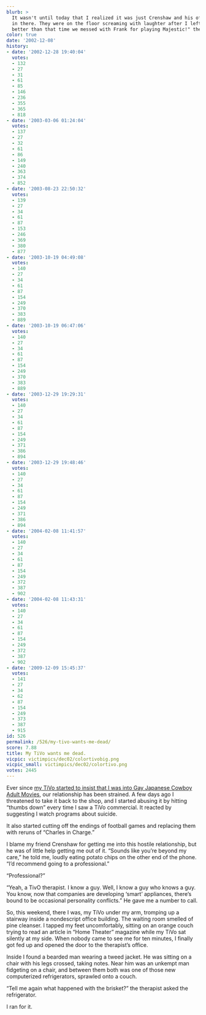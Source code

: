 ```yaml
---
blurb: >
  It wasn't until today that I realized it was just Crenshaw and his office buddies
  in there. They were on the floor screaming with laughter after I left. "That was
  better than that time we messed with Frank for playing Majestic!" they whooped.
color: true
date: '2002-12-08'
history:
- date: '2002-12-28 19:40:04'
  votes:
  - 132
  - 27
  - 31
  - 61
  - 85
  - 146
  - 236
  - 355
  - 365
  - 818
- date: '2003-03-06 01:24:04'
  votes:
  - 137
  - 27
  - 32
  - 61
  - 86
  - 149
  - 240
  - 363
  - 374
  - 852
- date: '2003-08-23 22:50:32'
  votes:
  - 139
  - 27
  - 34
  - 61
  - 87
  - 153
  - 246
  - 369
  - 380
  - 877
- date: '2003-10-19 04:49:08'
  votes:
  - 140
  - 27
  - 34
  - 61
  - 87
  - 154
  - 249
  - 370
  - 383
  - 889
- date: '2003-10-19 06:47:06'
  votes:
  - 140
  - 27
  - 34
  - 61
  - 87
  - 154
  - 249
  - 370
  - 383
  - 889
- date: '2003-12-29 19:29:31'
  votes:
  - 140
  - 27
  - 34
  - 61
  - 87
  - 154
  - 249
  - 371
  - 386
  - 894
- date: '2003-12-29 19:48:46'
  votes:
  - 140
  - 27
  - 34
  - 61
  - 87
  - 154
  - 249
  - 371
  - 386
  - 894
- date: '2004-02-08 11:41:57'
  votes:
  - 140
  - 27
  - 34
  - 61
  - 87
  - 154
  - 249
  - 372
  - 387
  - 902
- date: '2004-02-08 11:43:31'
  votes:
  - 140
  - 27
  - 34
  - 61
  - 87
  - 154
  - 249
  - 372
  - 387
  - 902
- date: '2009-12-09 15:45:37'
  votes:
  - 141
  - 27
  - 34
  - 62
  - 87
  - 154
  - 249
  - 373
  - 387
  - 915
id: 526
permalink: /526/my-tivo-wants-me-dead/
score: 7.88
title: My TiVo wants me dead.
vicpic: victimpics/dec02/colortivobig.png
vicpic_small: victimpics/dec02/colortivo.png
votes: 2445
---
```


Ever since [my TiVo started to insist that I was into Gay Japanese
Cowboy Adult Movies](@/victim/519.md), our relationship has been
strained. A few days ago I threatened to take it back to the shop, and I
started abusing it by hitting “thumbs down” every time I saw a TiVo
commercial. It reacted by suggesting I watch programs about suicide.

It also started cutting off the endings of football games and replacing
them with reruns of “Charles in Charge.”

I blame my friend Crenshaw for getting me into this hostile
relationship, but he was of little help getting me out of it. “Sounds
like you’re beyond my care,” he told me, loudly eating potato chips on
the other end of the phone. “I’d recommend going to a professional.”

“Professional?”

“Yeah, a TivO therapist. I know a guy. Well, I know a guy who knows a
guy. You know, now that companies are developing ‘smart’ appliances,
there’s bound to be occasional personality conflicts.” He gave me a
number to call.

So, this weekend, there I was, my TiVo under my arm, tromping up a
stairway inside a nondescript office building. The waiting room smelled
of pine cleanser. I tapped my feet uncomfortably, sitting on an orange
couch trying to read an article in “Home Theater” magazine while my TiVo
sat silently at my side. When nobody came to see me for ten minutes, I
finally got fed up and opened the door to the therapist’s office.

Inside I found a bearded man wearing a tweed jacket. He was sitting on a
chair with his legs crossed, taking notes. Near him was an unkempt man
fidgeting on a chair, and between them both was one of those new
computerized refrigerators, sprawled onto a couch.

“Tell me again what happened with the brisket?” the therapist asked the
refrigerator.

I ran for it.